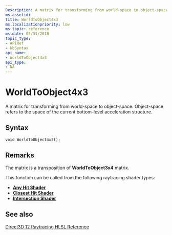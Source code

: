 ```yaml
---
Description: A matrix for transforming from world-space to object-space.
ms.assetid: 
title: WorldToObject4x3
ms.localizationpriority: low
ms.topic: reference
ms.date: 05/31/2018
topic_type: 
- APIRef
- kbSyntax
api_name: 
- WorldToObject4x3
api_type: 
- NA
---
```


# WorldToObject4x3

A matrix for transforming from world-space to object-space. Object-space refers to the space of the current bottom-level acceleration structure.

## Syntax

```
void WorldToObject4x3();

```




## Remarks

The matrix is a transposition of **WorldToObject3x4** matrix.

This function can be called from the following raytracing shader types:

* [**Any Hit Shader**](any-hit-shader.md)
* [**Closest Hit Shader**](closest-hit-shader.md)
* [**Intersection Shader**](intersection-shader.md)





## See also

<dl> <dt>

[Direct3D 12 Raytracing HLSL Reference](direct3d-12-raytracing-hlsl-reference.md)
</dt> </dl>

 

 




